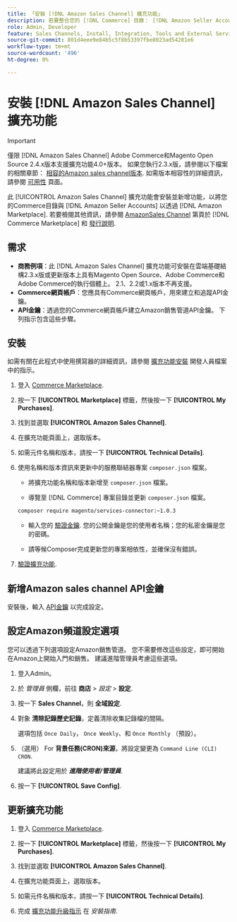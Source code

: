 ```yaml
---
title: 「安裝 [!DNL Amazon Sales Channel] 擴充功能」
description: 若要整合您的 [!DNL Commerce] 目錄： [!DNL Amazon Seller Accounts] 並透過 [!DNL Amazon Marketplace]，下載並安裝AmazonSales Channel擴充功能。
role: Admin, Developer
feature: Sales Channels, Install, Integration, Tools and External Services
source-git-commit: 801d4eee9e84b5c5f8b53397fbe8023ad54281e6
workflow-type: tm+mt
source-wordcount: '496'
ht-degree: 0%

---
```


# 安裝 [!DNL Amazon Sales Channel] 擴充功能

>[!IMPORTANT]
>
>僅限 [!DNL Amazon Sales Channel] Adobe Commerce和Magento Open Source 2.4.x版本支援擴充功能4.0+版本。 如果您執行2.3.x版，請參閱以下檔案的相關章節： [相容的Amazon sales channel版本](https://docs.magento.com/user-guide/v2.3/sales-channels/amazon/amazon-sales-channel.html). 如需版本相容性的詳細資訊，請參閱 [可用性](https://experienceleague.adobe.com/docs/commerce-operations/release/product-availability.html) 頁面。

此 [!UICONTROL Amazon Sales Channel] 擴充功能會安裝並新增功能，以將您的Commerce目錄與 [!DNL Amazon Seller Accounts] 以透過 [!DNL Amazon Marketplace]. 若要檢閱其他資訊，請參閱 [AmazonSales Channel](https://marketplace.magento.com/magento-module-amazon.html) 第頁於 [!DNL Commerce Marketplace] 和 [發行說明](release-notes.md).

## 需求

- **商務例項**：此 [!DNL Amazon Sales Channel] 擴充功能可安裝在雲端基礎結構2.3.x版或更新版本上具有Magento Open Source、Adobe Commerce和Adobe Commerce的執行個體上。 2.1、2.2或1.x版本不再支援。
- **Commerce網頁帳戶**：您應具有Commerce網頁帳戶，用來建立和追蹤API金鑰。
- **API金鑰**：透過您的Commerce網頁帳戶建立Amazon銷售管道API金鑰。 下列指示包含這些步驟。

## 安裝

如需有關在此程式中使用撰寫器的詳細資訊，請參閱 [擴充功能安裝](https://experienceleague.adobe.com/docs/commerce-operations/installation-guide/tutorials/extensions.html) 開發人員檔案中的指示。

1. 登入 [Commerce Marketplace](https://marketplace.magento.com/customer/account/).

1. 按一下 **[!UICONTROL Marketplace]** 標籤，然後按一下 **[!UICONTROL My Purchases]**.

1. 找到並選取 **[!UICONTROL Amazon Sales Channel]**.

1. 在擴充功能頁面上，選取版本。

1. 如需元件名稱和版本，請按一下 **[!UICONTROL Technical Details]**.

1. 使用名稱和版本資訊來更新中的服務聯結器專案 `composer.json` 檔案。

   - 將擴充功能名稱和版本新增至 `composer.json` 檔案。

   - 導覽至 [!DNL Commerce] 專案目錄並更新 `composer.json` 檔案。

   ```bash
   composer require magento/services-connector:~1.0.3
   ```

   - 輸入您的 [驗證金鑰](https://experienceleague.adobe.com/docs/commerce-operations/installation-guide/prerequisites/authentication-keys.html). 您的公開金鑰是您的使用者名稱；您的私密金鑰是您的密碼。

   - 請等候Composer完成更新您的專案相依性，並確保沒有錯誤。

1. [驗證擴充功能](https://experienceleague.adobe.com/docs/commerce-operations/installation-guide/tutorials/extensions.html).

## 新增Amazon sales channel API金鑰

安裝後，輸入 [API金鑰](./amazon-verify-api-key.md) 以完成設定。

## 設定Amazon頻道設定選項

您可以透過下列選項設定Amazon銷售管道。 您不需要修改這些設定，即可開始在Amazon上開始入門和銷售。 建議進階管理員考慮這些選項。

1. 登入Admin。

1. 於 _管理員_ 側欄，前往 **商店** > _設定_ > **設定**.

1. 按一下 **Sales Channel**，則 **全域設定**.

1. 對象 **清除記錄歷史記錄**，定義清除收集記錄檔的間隔。

   選項包括 `Once Daily`， `Once Weekly`、和 `Once Monthly` （預設）。

1. （選用） For **背景任務(CRON)來源**，將設定變更為 `Command Line (CLI) CRON`.

   建議將此設定用於 **_進階使用者/管理員_**.

1. 按一下 **[!UICONTROL Save Config]**.

## 更新擴充功能

1. 登入 [Commerce Marketplace](https://marketplace.magento.com/customer/account/).

1. 按一下 **[!UICONTROL Marketplace]** 標籤，然後按一下 **[!UICONTROL My Purchases]**.

1. 找到並選取 **[!UICONTROL Amazon Sales Channel]**.

1. 在擴充功能頁面上，選取版本。

1. 如需元件名稱和版本，請按一下 **[!UICONTROL Technical Details]**.

1. 完成 [擴充功能升級指示](https://experienceleague.adobe.com/docs/commerce-operations/installation-guide/tutorials/extensions.html) 在 _安裝指南_.
